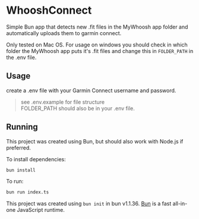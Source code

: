 # WhooshConnect

Simple Bun app that detects new .fit files in the 
MyWhoosh app folder and automatically uploads them to garmin connect.

Only tested on Mac OS. 
For usage on windows you should check in which folder the MyWhoosh app puts it's .fit files and change this in `FOLDER_PATH` in the .env file.

## Usage

create a .env file with your Garmin Connect username and password.
> see .env.example for file structure</br>
> FOLDER_PATH should also be in your .env file.

## Running

This project was created using Bun, but should also work with Node.js if preferred.

To install dependencies:

```bash
bun install
```

To run:

```bash
bun run index.ts
```



This project was created using `bun init` in bun v1.1.36. [Bun](https://bun.sh) is a fast all-in-one JavaScript runtime.
